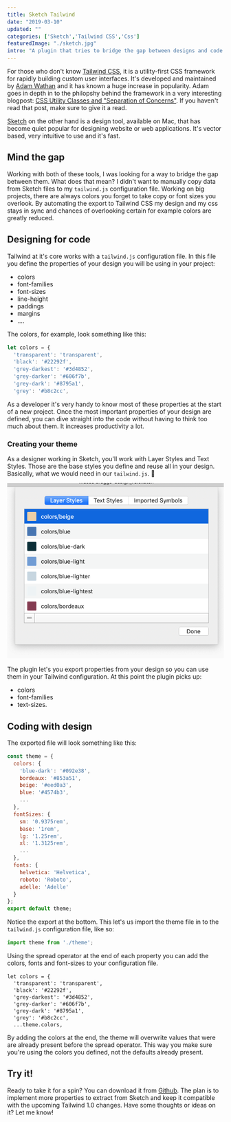 ```yaml
---
title: Sketch Tailwind
date: "2019-03-10"
updated: ""
categories: ['Sketch','Tailwind CSS','Css']
featuredImage: "./sketch.jpg"
intro: "A plugin that tries to bridge the gap between designs and code. Sketch Tailwind lets you export aspects of a design made in Sketch to javascript files that are ready to use with Tailwind CSS."
---
```


For those who don't know [Tailwind CSS](https://tailwindcss.com), it is a utility-first CSS framework for rapidly building custom user interfaces. It's developed and maintained by [Adam Wathan](https://twitter.com/adamwathan) and it has known a huge increase in popularity. Adam goes in depth in to the philopshy behind the framework in a very interesting blogpost: [CSS Utility Classes and "Separation of Concerns"](https://adamwathan.me/css-utility-classes-and-separation-of-concerns/). If you haven't read that post, make sure to give it a read.

[Sketch](https://www.sketchapp.com/) on the other hand is a design tool, available on Mac, that has become quiet popular for designing website or web applications. It's vector based, very intuitive to use and it's fast. 

## Mind the gap
Working with both of these tools, I was looking for a way to bridge the gap between them. What does that mean? I didn't want to manually copy data from Sketch files to my `tailwind.js` configuration file. Working on big projects, there are always colors you forget to take copy or font sizes you overlook. By automating the export to Tailwind CSS my design and my css stays in sync and chances of overlooking certain for example colors are greatly reduced.

## Designing for code
Tailwind at it's core works with a `tailwind.js` configuration file. In this file you define the properties of your design you will be using in your project:

- colors
- font-families
- font-sizes
- line-height
- paddings
- margins
- ....

The colors, for example, look something like this:
```javascript
let colors = {
  'transparent': 'transparent',
  'black': '#22292f',
  'grey-darkest': '#3d4852',
  'grey-darker': '#606f7b',
  'grey-dark': '#8795a1',
  'grey': '#b8c2cc',
```

As a developer it's very handy to know most of these properties at the start of a new project. Once the most important properties of your design are defined, you can dive straight into the code without having to think too much about them. It increases productivity a lot.

### Creating your theme
As a designer working in Sketch, you'll work with Layer Styles and Text Styles. Those are the base styles you define and reuse all in your design. Basically, what we would need in our `tailwind.js`. 🤔

![Layer styles](./layer-styles.png)

The plugin let's you export properties from your design so you can use them in your Tailwind configuration. At this point the plugin picks up:
- colors
- font-families
- text-sizes. 




## Coding with design
The exported file will look something like this:
```javascript
const theme = {
  colors: {
    'blue-dark': '#092e38',
    bordeaux: '#853a51',
    beige: '#eed0a3',
    blue: '#4574b3',
    ...
  },
  fontSizes: {
    sm: '0.9375rem',
    base: '1rem',
    lg: '1.25rem',
    xl: '1.3125rem',
    ...
  },
  fonts: {
    helvetica: 'Helvetica',
    roboto: 'Roboto',
    adelle: 'Adelle'
  }
};
export default theme;
```

Notice the export at the bottom. This let's us import the theme file in to the `tailwind.js`  configuration file, like so:

```javascript
import theme from './theme';
```

Using the spread operator at the end of each property you can add the colors, fonts and font-sizes to your configuration file.
```javascript{8}
let colors = {
  'transparent': 'transparent',
  'black': '#22292f',
  'grey-darkest': '#3d4852',
  'grey-darker': '#606f7b',
  'grey-dark': '#8795a1',
  'grey': '#b8c2cc',
  ...theme.colors,
```
By adding the colors at the end, the theme will overwrite values that were are already present before the spread operator. This way you make sure you're using the colors you defined, not the defaults already present.

## Try it!

Ready to take it for a spin? You can download it from [Github](https://github.com/jan-dh/sketch-tailwind). The plan is to implement more properties to extract from Sketch and keep it compatible with the upcoming Tailwind 1.0 changes. Have some thoughts or ideas on it? Let me know!